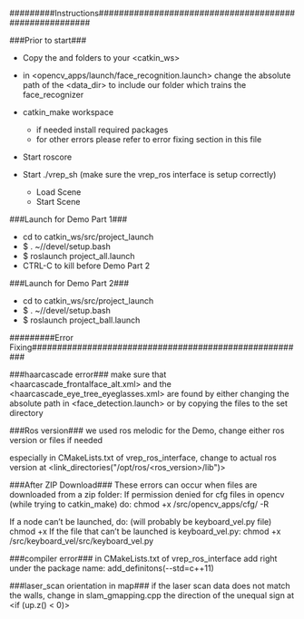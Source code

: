 #########Instructions#######################################################

###Prior to start###

- Copy the <src> and <picture> folders to your <catkin_ws>

- in <opencv_apps/launch/face_recognition.launch> change the absolute path of the <data_dir> to include our <picture> folder which trains the face_recognizer

- catkin_make workspace
	- if needed install required packages
	- for other errors please refer to error fixing section in this file

- Start roscore

- Start ./vrep_sh (make sure the vrep_ros interface is setup correctly)
	- Load Scene
	- Start Scene

###Launch for Demo Part 1###

- cd to catkin_ws/src/project_launch
- $ . ~/<directory of catkin_ws>/devel/setup.bash
- $ roslaunch project_all.launch
- CTRL-C to kill before Demo Part 2

###Launch for Demo Part 2###
- cd to catkin_ws/src/project_launch
- $ . ~/<directory of catkin_ws>/devel/setup.bash
- $ roslaunch project_ball.launch


#########Error Fixing#######################################################

###haarcascade error###
make sure that <haarcascade_frontalface_alt.xml> and the <haarcascade_eye_tree_eyeglasses.xml> are found by either changing the absolute path in <face_detection.launch> or by copying the files to the set directory

###Ros version###
we used ros melodic for the Demo, 
change either ros version or files if needed

especially in CMakeLists.txt of vrep_ros_interface, change to actual ros version at <link_directories("/opt/ros/<ros_version>/lib")>

###After ZIP Download###
These errors can occur when files are downloaded from a zip folder:
If permission denied for cfg files in opencv (while trying to catkin_make) do:
chmod +x <directory of catkin workspace>/src/opencv_apps/cfg/ -R

If a node can’t be launched, do: (will probably be keyboard_vel.py file)
chmod +x <directory of the node file in the src folder>
		If the file that can’t be launched is keyboard_vel.py:
chmod +x <directory of catkin_ws>/src/keyboard_vel/src/keyboard_vel.py

###compiler error###
in CMakeLists.txt of vrep_ros_interface add right under the package name: add_definitons(--std=c++11)

###laser_scan orientation in map###
if the laser scan data does not match the walls, change in slam_gmapping.cpp the direction of the unequal sign at <if (up.z() < 0)>
